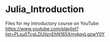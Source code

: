 # Julia_Introduction
Files for my introductory course on YouTube https://www.youtube.com/playlist?list=PLsu0TcgLDUiIznEhN165XmykqyLgzwY0Y 
